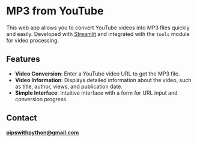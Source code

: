 # MP3 from YouTube

This web app allows you to convert YouTube videos into MP3 files quickly and easily. Developed with [Streamlit](https://streamlit.io) and integrated with the `tools` module for video processing.

## Features

- **Video Conversion**: Enter a YouTube video URL to get the MP3 file.
- **Video Information**: Displays detailed information about the video, such as title, author, views, and publication date.
- **Simple Interface**: Intuitive interface with a form for URL input and conversion progress.


## Contact

**pipswithpython@gmail.com**